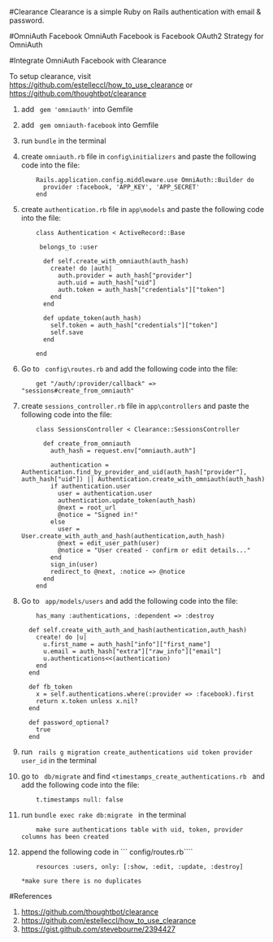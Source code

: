 #Clearance
Clearance is a simple Ruby on Rails authentication with email & password.

#OmniAuth Facebook
OmniAuth Facebook is Facebook OAuth2 Strategy for OmniAuth

#Integrate OmniAuth Facebook with Clearance

To setup clearance, visit https://github.com/estelleccl/how_to_use_clearance or https://github.com/thoughtbot/clearance 

1. add ``` gem 'omniauth'``` into Gemfile

2. add ``` gem omniauth-facebook``` into Gemfile

3. run ``` bundle ``` in the terminal

4. create ```omniauth.rb```  file in ``` config\initializers ``` and paste the following code into the file:

	```
		Rails.application.config.middleware.use OmniAuth::Builder do
	 	  provider :facebook, 'APP_KEY', 'APP_SECRET'
		end
	```
5. create ```authentication.rb```  file in ``` app\models ``` and paste the following code into the file:

	```
		class Authentication < ActiveRecord::Base
	
	 	 belongs_to :user
	
		  def self.create_with_omniauth(auth_hash)
		    create! do |auth|
		      auth.provider = auth_hash["provider"]
		      auth.uid = auth_hash["uid"]
		      auth.token = auth_hash["credentials"]["token"]
		    end
		  end
	
		  def update_token(auth_hash)
		    self.token = auth_hash["credentials"]["token"]
		    self.save
		  end
	
		end
	```

6. Go to ``` config\routes.rb``` and add the following code into the file:

	```
		get "/auth/:provider/callback" => "sessions#create_from_omniauth"
	```
7. create ```sessions_controller.rb```  file in ``` app\controllers ``` and paste the following code into the file:

	```
		class SessionsController < Clearance::SessionsController
	
		  def create_from_omniauth
		    auth_hash = request.env["omniauth.auth"]
	
		    authentication = Authentication.find_by_provider_and_uid(auth_hash["provider"], auth_hash["uid"]) || Authentication.create_with_omniauth(auth_hash)
		    if authentication.user
		      user = authentication.user 
		      authentication.update_token(auth_hash)
		      @next = root_url
		      @notice = "Signed in!"
		    else
		      user = User.create_with_auth_and_hash(authentication,auth_hash)
		      @next = edit_user_path(user)   
		      @notice = "User created - confirm or edit details..."
		    end
		    sign_in(user)
		    redirect_to @next, :notice => @notice
		  end
		end
	
	```

8. Go to ``` app/models/users``` and add the following code into the file:

	```
		has_many :authentications, :dependent => :destroy
	  
	  def self.create_with_auth_and_hash(authentication,auth_hash)
	    create! do |u|
	      u.first_name = auth_hash["info"]["first_name"]
	      u.email = auth_hash["extra"]["raw_info"]["email"]
	      u.authentications<<(authentication)
	    end
	  end
	
	  def fb_token
	    x = self.authentications.where(:provider => :facebook).first
	    return x.token unless x.nil?
	  end
	  
	  def password_optional?
	    true
	  end
	
	```
9. run ``` rails g migration create_authentications uid token provider user_id``` in the terminal

10. go to ``` db/migrate``` and find ```<timestamps_create_authentications.rb ``` and add the following code into the file:

	```
		t.timestamps null: false
	```

11. run ``` bundle exec rake db:migrate  ``` in the terminal

	```
		make sure authentications table with uid, token, provider columns has been created
	```

12. append the following code in ``` config/routes.rb````

	``` 	
		resources :users, only: [:show, :edit, :update, :destroy] 
	``` 
		*make sure there is no duplicates

#References
1. https://github.com/thoughtbot/clearance
2. https://github.com/estelleccl/how_to_use_clearance
3. https://gist.github.com/stevebourne/2394427

